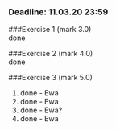 ### Deadline: 11.03.20 23:59

###Exercise 1 (mark 3.0)<br />
done<br />

###Exercise 2 (mark 4.0)<br />
done<br />

###Exercise 3 (mark 5.0)<br />
1. done - Ewa <br />
2. done - Ewa <br />
3. done - Ewa? <br />
4. done - Ewa <br />
